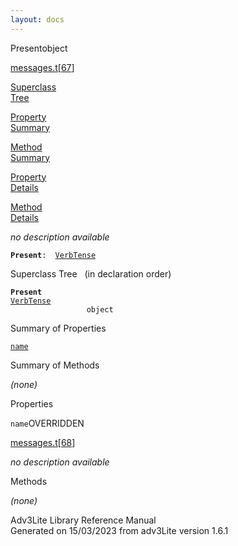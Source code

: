 ```yaml
---
layout: docs
---
```

<span class="title">Present</span><span class="type">object</span>

[messages.t](../file/messages.t.html)\[[67](../source/messages.t.html#67)\]

[Superclass  
Tree](#_SuperClassTree_)

[Property  
Summary](#_PropSummary_)

[Method  
Summary](#_MethodSummary_)

[Property  
Details](#_Properties_)

[Method  
Details](#_Methods_)



*no description available*

**`Present`**` :   `[`VerbTense`](../object/VerbTense.html)



<span id="_SuperClassTree_"></span>



<span class="hdln">Superclass Tree</span>   (in declaration order)



**`Present`**  
[`VerbTense`](../object/VerbTense.html)  
`                 object`  
<span id="_PropSummary_"></span>



<span class="hdln">Summary of Properties</span>  



[`name`](#name)



<span id="_MethodSummary_"></span>



<span class="hdln">Summary of Methods</span>  







*(none)* <span id="_Properties_"></span>



<span class="hdln">Properties</span>  



<span id="name"></span>

`name`<span class="rem">OVERRIDDEN</span>

[messages.t](../file/messages.t.html)\[[68](../source/messages.t.html#68)\]



*no description available*



<span id="_Methods_"></span>



<span class="hdln">Methods</span>  



*(none)*



Adv3Lite Library Reference Manual  
Generated on 15/03/2023 from adv3Lite version 1.6.1


